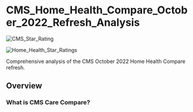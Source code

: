 # CMS_Home_Health_Compare_October_2022_Refresh_Analysis
![CMS_Star_Rating](https://user-images.githubusercontent.com/94148420/213936646-7c2db9f0-4409-430a-8f92-c982284ccd54.png)

![Home_Health_Star_Ratings](https://user-images.githubusercontent.com/94148420/213936423-7906e07b-0506-4fb5-ae72-122327342bcb.png)

Comprehensive analysis of the CMS October 2022 Home Health Compare refresh.


## Overview
### What is CMS Care Compare?
